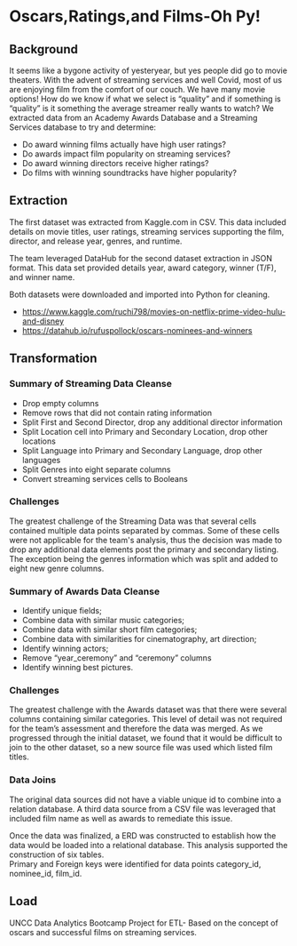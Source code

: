 # Oscars,Ratings,and Films-Oh Py!

## Background

It seems like a bygone activity of yesteryear, but yes people did go to movie theaters. With the advent of streaming services and well Covid, most of us are enjoying film from the comfort of our couch.  We have many movie options! How do we know if what we select is “quality” and if something is “quality” is it something the average streamer really wants to watch?
We extracted data from an Academy Awards Database and a Streaming Services database to try and determine: 

* Do award winning films actually have high user ratings?
* Do awards impact film popularity on streaming services?
* Do award winning directors receive higher ratings?
* Do films with winning soundtracks have higher popularity?

## Extraction  

The first dataset was extracted from Kaggle.com in CSV.  This data included details on movie titles, user ratings, streaming services supporting the film, director, and release year, genres, and runtime. 

The team leveraged DataHub for the second dataset extraction in JSON format.  This data set provided details year, award category, winner (T/F), and winner name.  

Both datasets were downloaded and imported into Python for cleaning. 

* https://www.kaggle.com/ruchi798/movies-on-netflix-prime-video-hulu-and-disney
* https://datahub.io/rufuspollock/oscars-nominees-and-winners

## Transformation

### Summary of Streaming Data Cleanse

* Drop empty columns
* Remove rows that did not contain rating information
* Split First and Second Director, drop any additional director information
* Split Location cell into Primary and Secondary Location, drop other locations
* Split Language into Primary and Secondary Language, drop other languages
* Split Genres into eight separate columns
* Convert streaming services cells to Booleans

### Challenges
The greatest challenge of the Streaming Data was that several cells contained multiple data points separated by commas. Some of these cells were not applicable for the team's analysis, thus the decision was made to drop any additional data elements 
post the primary and secondary listing.  The exception being the genres information which was split and added to eight new genre 
columns.

### Summary of Awards Data Cleanse

* Identify unique fields;
* Combine data with similar music categories;
* Combine data with similar short film categories;
* Combine data with similarities for cinematography, art direction;
* Identify winning actors;
* Remove “year_ceremony” and “ceremony” columns
* Identify winning best pictures.

### Challenges
The greatest challenge with the Awards dataset was that there were several columns containing similar categories.  This level of detail was not required 
for the team’s assessment and therefore the data was merged.  As we progressed through the initial dataset, we found that it would be difficult to join to 
the other dataset, so a new source file was used which listed film titles.

### Data Joins
The original data sources did not have a viable unique id to combine into a relation database.  A third data source from a CSV file was leveraged that 
included film name as well as awards to remediate this issue.  

Once the data was finalized, a ERD was constructed to establish how the data would be loaded into a relational database.  This analysis supported the construction of six tables.  
Primary and Foreign keys were identified for data points category_id, nominee_id, film_id. 


## Load

 UNCC Data Analytics Bootcamp Project for ETL- Based on the concept of oscars and successful films on streaming services.
